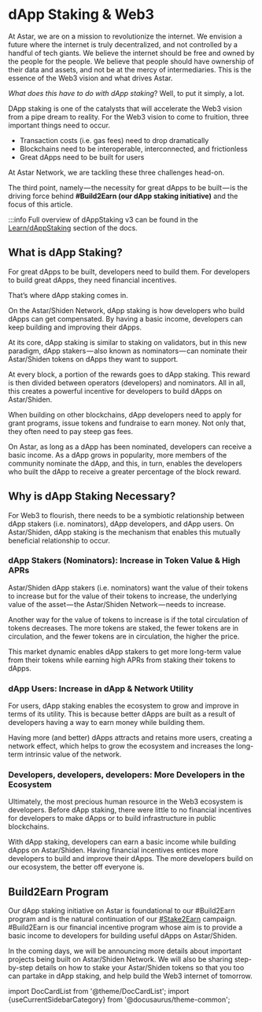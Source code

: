 # dApp Staking & Web3

At Astar, we are on a mission to revolutionize the internet. We envision a future where the internet is truly decentralized, and not controlled by a handful of tech giants. We believe the internet should be free and owned by the people for the people. We believe that people should have ownership of their data and assets, and not be at the mercy of intermediaries. This is the essence of the Web3 vision and what drives Astar.

*What does this have to do with dApp staking*? Well, to put it simply, a lot.

DApp staking is one of the catalysts that will accelerate the Web3 vision from a pipe dream to reality. For the Web3 vision to come to fruition, three important things need to occur.

- Transaction costs (i.e. gas fees) need to drop dramatically
- Blockchains need to be interoperable, interconnected, and frictionless
- Great dApps need to be built for users

At Astar Network, we are tackling these three challenges head-on.

The third point, namely — the necessity for great dApps to be built — is the driving force behind **#Build2Earn (our dApp staking initiative)** and the focus of this article.

:::info
Full overview of dAppStaking v3 can be found in the [Learn/dAppStaking](/docs/learn/dapp-staking/) section of the docs.

## What is dApp Staking?

For great dApps to be built, developers need to build them. For developers to build great dApps, they need financial incentives.

That’s where dApp staking comes in.

On the Astar/Shiden Network, dApp staking is how developers who build dApps can get compensated. By having a basic income, developers can keep building and improving their dApps.

At its core, dApp staking is similar to staking on validators, but in this new paradigm, dApp stakers — also known as nominators — can nominate their Astar/Shiden tokens on dApps they want to support.

At every block, a portion of the rewards goes to dApp staking. This reward is then divided between operators (developers) and nominators. All in all, this creates a powerful incentive for developers to build dApps on Astar/Shiden.

When building on other blockchains, dApp developers need to apply for grant programs, issue tokens and fundraise to earn money. Not only that, they often need to pay steep gas fees.

On Astar, as long as a dApp has been nominated, developers can receive a basic income. As a dApp grows in popularity, more members of the community nominate the dApp, and this, in turn, enables the developers who built the dApp to receive a greater percentage of the block reward.

## Why is dApp Staking Necessary?

For Web3 to flourish, there needs to be a symbiotic relationship between dApp stakers (i.e. nominators), dApp developers, and dApp users. On Astar/Shiden, dApp staking is the mechanism that enables this mutually beneficial relationship to occur.

### dApp Stakers (Nominators): Increase in Token Value & High APRs

Astar/Shiden dApp stakers (i.e. nominators) want the value of their tokens to increase but for the value of their tokens to increase, the underlying value of the asset — the Astar/Shiden Network — needs to increase.

Another way for the value of tokens to increase is if the total circulation of tokens decreases. The more tokens are staked, the fewer tokens are in circulation, and the fewer tokens are in circulation, the higher the price.

This market dynamic enables dApp stakers to get more long-term value from their tokens while earning high APRs from staking their tokens to dApps.

### dApp Users: Increase in dApp & Network Utility

For users, dApp staking enables the ecosystem to grow and improve in terms of its utility. This is because better dApps are built as a result of developers having a way to earn money while building them.

Having more (and better) dApps attracts and retains more users, creating a network effect, which helps to grow the ecosystem and increases the long-term intrinsic value of the network.

### Developers, developers, developers: More Developers in the Ecosystem

Ultimately, the most precious human resource in the Web3 ecosystem is developers. Before dApp staking, there were little to no financial incentives for developers to make dApps or to build infrastructure in public blockchains.

With dApp staking, developers can earn a basic income while building dApps on Astar/Shiden. Having financial incentives entices more developers to build and improve their dApps. The more developers build on our ecosystem, the better off everyone is.

## Build2Earn Program

Our dApp staking initiative on Astar is foundational to our #Build2Earn program and is the natural continuation of our [#Stake2Earn](https://medium.com/astar-network/stake2earn-festival-411cb712a380) campaign. #Build2Earn is our financial incentive program whose aim is to provide a basic income to developers for building useful dApps on Astar/Shiden.

In the coming days, we will be announcing more details about important projects being built on Astar/Shiden Network. We will also be sharing step-by-step details on how to stake your Astar/Shiden tokens so that you too can partake in dApp staking, and help build the Web3 internet of tomorrow.


import DocCardList from '@theme/DocCardList';
import {useCurrentSidebarCategory} from '@docusaurus/theme-common';

<DocCardList items={useCurrentSidebarCategory().items}/>
